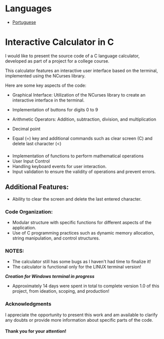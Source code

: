 # Languages
- [Portuguese](https://github.com/gabrielcamarate/Calculadora-Interativa/tree/main/PT-BR-README.md)

# Interactive Calculator in C
I would like to present the source code of a C language calculator, developed as part of a project for a college course.

This calculator features an interactive user interface based on the terminal, implemented using the NCurses library.

Here are some key aspects of the code:

- Graphical Interface: Utilization of the NCurses library to create an interactive interface in the terminal.

- Implementation of buttons for digits 0 to 9
- Arithmetic Operators: Addition, subtraction, division, and multiplication
- Decimal point
- Equal (=) key and additional commands such as clear screen (C) and delete last character (<)
###
- Implementation of functions to perform mathematical operations
- User Input Control
- Handling keyboard events for user interaction.
- Input validation to ensure the validity of operations and prevent errors.

## Additional Features:

- Ability to clear the screen and delete the last entered character.

### Code Organization:

- Modular structure with specific functions for different aspects of the application.
- Use of C programming practices such as dynamic memory allocation, string manipulation, and control structures.

### NOTES:
- The calculator still has some bugs as I haven't had time to finalize it!
- The calculator is functional only for the LINUX terminal version!

***Creation for Windows terminal in progress***

- Approximately 14 days were spent in total to complete version 1.0 of this project, from ideation, scoping, and production!

### Acknowledgments
I appreciate the opportunity to present this work and am available to clarify any doubts or provide more information about specific parts of the code.

#### Thank you for your attention!
